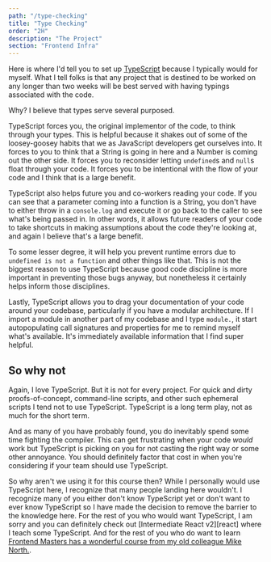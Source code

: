 ```yaml
---
path: "/type-checking"
title: "Type Checking"
order: "2H"
description: "The Project"
section: "Frontend Infra"
---
```


Here is where I'd tell you to set up [TypeScript][ts] because I typically would for myself. What I tell folks is that any project that is destined to be worked on any longer than two weeks will be best served with having typings associated with the code.

Why? I believe that types serve several purposed.

TypeScript forces you, the original implementor of the code, to think through your types. This is helpful because it shakes out of some of the loosey-goosey habits that we as JavaScript developers get ourselves into. It forces to you to think that a String is going in here and a Number is coming out the other side. It forces you to reconsider letting `undefined`s and `null`s float through your code. It forces you to be intentional with the flow of your code and I think that is a large benefit.

TypeScript also helps future you and co-workers reading your code. If you can see that a parameter coming into a function is a String, you don't have to either throw in a `console.log` and execute it or go back to the caller to see what's being passed in. In other words, it allows future readers of your code to take shortcuts in making assumptions about the code they're looking at, and again I believe that's a large benefit.

To some lesser degree, it will help you prevent runtime errors due to `undefined is not a function` and other things like that. This is not the biggest reason to use TypeScript because good code discipline is more important in preventing those bugs anyway, but nonetheless it certainly helps inform those disciplines.

Lastly, TypeScript allows you to drag your documentation of your code around your codebase, particularly if you have a modular architecture. If I import a module in another part of my codebase and I type `module.`, it start autopopulating call signatures and properties for me to remind myself what's available. It's immediately available information that I find super helpful.

## So why not

Again, I love TypeScript. But it is not for every project. For quick and dirty proofs-of-concept, command-line scripts, and other such ephemeral scripts I tend not to use TypeScript. TypeScript is a long term play, not as much for the short term.

And as many of you have probably found, you do inevitably spend some time fighting the compiler. This can get frustrating when your code _would_ work but TypeScript is picking on you for not casting the right way or some other annoyance. You should definitely factor that cost in when you're considering if your team should use TypeScript.

So why aren't we using it for this course then? While I personally would use TypeScript here, I recognize that many people landing here wouldn't. I recognize many of you either don't know TypeScript yet or don't want to ever know TypeScript so I have made the decision to remove the barrier to the knowledge here. For the rest of you who would want TypeScript, I am sorry and you can definitely check out [Intermediate React v2][react] where I teach some TypeScript. And for the rest of you who do want to learn [Frontend Masters has a wonderful course from my old colleague Mike North.][fem].

[ts]: https://www.typescriptlang.org/
[fem]: https://frontendmasters.com/courses/typescript-v2/
